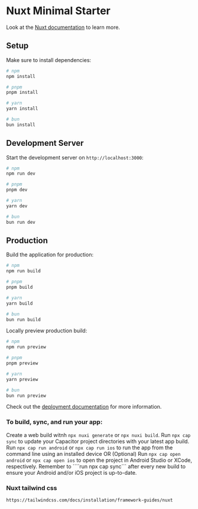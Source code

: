 # Nuxt Minimal Starter

Look at the [Nuxt documentation](https://nuxt.com/docs/getting-started/introduction) to learn more.

## Setup

Make sure to install dependencies:

```bash
# npm
npm install

# pnpm
pnpm install

# yarn
yarn install

# bun
bun install
```

## Development Server

Start the development server on `http://localhost:3000`:

```bash
# npm
npm run dev

# pnpm
pnpm dev

# yarn
yarn dev

# bun
bun run dev
```

## Production

Build the application for production:

```bash
# npm
npm run build

# pnpm
pnpm build

# yarn
yarn build

# bun
bun run build
```

Locally preview production build:

```bash
# npm
npm run preview

# pnpm
pnpm preview

# yarn
yarn preview

# bun
bun run preview
```

Check out the [deployment documentation](https://nuxt.com/docs/getting-started/deployment) for more information.


### To build, sync, and run your app:

Create a web build witnh ```npx nuxi generate``` or ```npx nuxi build```.
Run ```npx cap sync``` to update your Capacitor project directories with your latest app build.
Run ```npx cap run android``` or ```npx cap run ios``` to run the app from the command line using an installed device OR
(Optional) Run ```npx cap open android``` or ```npx cap open ios``` to open the project in Android Studio or XCode, respectively.
Remember to ````run npx cap sync``` after every new build to ensure your Android and/or iOS project is up-to-date.


### Nuxt tailwind css

```https://tailwindcss.com/docs/installation/framework-guides/nuxt```